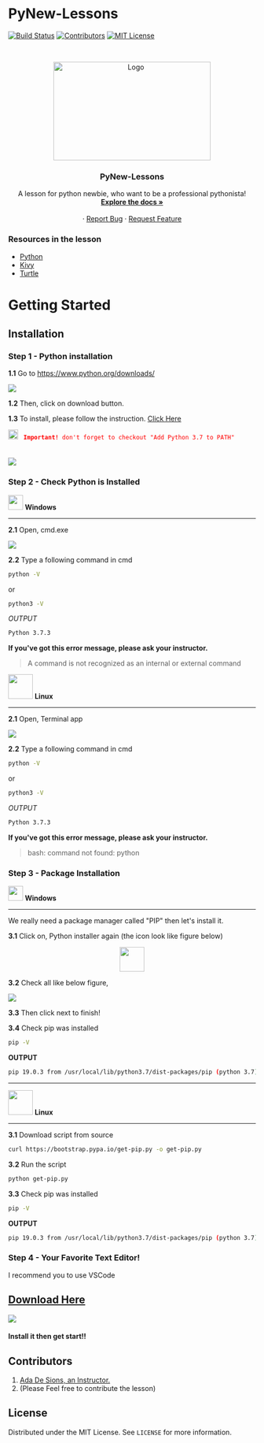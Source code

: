 # PyNew-Lessons

<!-- PROJECT SHIELDS -->
[![Build Status][build-shield]]()
[![Contributors][contributors-shield]]()
[![MIT License][license-shield]][license-url]

<!-- PROJECT LOGO -->
<br />
<p align="center">
  <a href="https://github.com/adadesions/PyKLogger">
    <img src="https://firebasestorage.googleapis.com/v0/b/adabrain-9229.appspot.com/o/PyNew-lessons%2Flogo_white_background.jpg?alt=media&token=d2989e54-e7a3-49b4-a71a-aacb9ef8fcf6" alt="Logo" width="320" height="200">
  </a>

  <h3 align="center">PyNew-Lessons</h3>

  <p align="center">
    A lesson for python newbie, who want to be a professional pythonista! 
    <br />
    <a href="https://github.com/adadesions/PyNew-Lessons"><strong>Explore the docs »</strong></a>
    <br />
    <br />
    ·
    <a href="https://github.com/adadesions/PyNew-Lessons/issues">Report Bug</a>
    ·
    <a href="https://github.com/adadesions/PyNew-Lessons/issues">Request Feature</a>
  </p>
</p>


<!-- ABOUT THE PROJECT -->
### Resources in the lesson
* [Python](https://python.org)
* [Kivy](https://kivy.org)
* [Turtle](https://docs.python.org/3/library/turtle.html)



<!-- GETTING STARTED -->
# Getting Started

## Installation
### Step 1 - Python installation
**1.1** Go to https://www.python.org/downloads/

<img src="https://firebasestorage.googleapis.com/v0/b/adabrain-9229.appspot.com/o/PyNew-lessons%2Finstallation%2FScreenshot%20from%202019-05-21%2015-31-41.png?alt=media&token=51aaaf03-4510-4ae8-bce9-3b4a66bc3637">

**1.2** Then, click on download button.

**1.3** To install, please follow the instruction. [Click Here](https://realpython.com/installing-python/)

<span style="color:red;">
<img src="https://cdn3.iconfinder.com/data/icons/snowish/128x128/emblems/emblem-important.png" width="20">
<code> <b>Important!</b> don't forget to checkout "Add Python 3.7 to PATH"
</code>
</span>
<br /><br />
<img src="https://firebasestorage.googleapis.com/v0/b/adabrain-9229.appspot.com/o/PyNew-lessons%2Finstallation%2FScreenshot%20from%202019-05-21%2015-51-54.png?alt=media&token=6f245dd5-8d2d-421a-a93d-f86066f9fdc3"/>


### Step 2 - Check Python is Installed

<img src="https://cdn2.iconfinder.com/data/icons/social-icons-color/512/windows-256.png" width="30"> **Windows** 

<hr>

**2.1** Open, cmd.exe

<img src="https://firebasestorage.googleapis.com/v0/b/adabrain-9229.appspot.com/o/PyNew-lessons%2Finstallation%2FWindows_cmd.jpg?alt=media&token=49451dfb-b6c8-4c3d-bf02-12835d75631c">

**2.2** Type a following command in cmd
```sh
python -V
```
or
```sh
python3 -V
```

*OUTPUT*
```sh
Python 3.7.3
```
**If you've got this error message, please ask your instructor.**
> A command is not recognized as an internal or external command


<img src="https://cdn3.iconfinder.com/data/icons/logos-brands-3/24/logo_brand_brands_logos_linux-512.png" width="50"> **Linux** 
<hr>

**2.1** Open, Terminal app

<img src="https://firebasestorage.googleapis.com/v0/b/adabrain-9229.appspot.com/o/PyNew-lessons%2Finstallation%2FScreenshot%20from%202019-05-21%2016-35-41.png?alt=media&token=8eafd1ca-e988-455d-a148-ac13516e79c2">

**2.2** Type a following command in cmd
```sh
python -V
```
or
```sh
python3 -V
```

*OUTPUT*
```sh
Python 3.7.3
```
**If you've got this error message, please ask your instructor.**
> bash: command not found: python

### Step 3 - Package Installation
<img src="https://cdn2.iconfinder.com/data/icons/social-icons-color/512/windows-256.png" width="30"> **Windows** 

<hr>
We really need a package manager called "PIP" then let's install it.

**3.1**
Click on, Python installer again (the icon look like figure below)

<p align="center">
<img src="https://firebasestorage.googleapis.com/v0/b/adabrain-9229.appspot.com/o/PyNew-lessons%2Finstallation%2Fpython.png?alt=media&token=eb8d2b25-0f39-4edb-8e67-becf35d8e699" width="50"/>
</p>

**3.2**
Check all like below figure,

<img src="https://firebasestorage.googleapis.com/v0/b/adabrain-9229.appspot.com/o/PyNew-lessons%2Finstallation%2Fpip-install.png?alt=media&token=20792d9e-1103-49f0-b1d5-b6227e22eff0" />


**3.3**
Then click next to finish!

**3.4**
Check pip was installed
```sh
pip -V
```

**OUTPUT**
```sh
pip 19.0.3 from /usr/local/lib/python3.7/dist-packages/pip (python 3.7)

```

<hr>

<img src="https://cdn3.iconfinder.com/data/icons/logos-brands-3/24/logo_brand_brands_logos_linux-512.png" width="50"> **Linux** 
<hr>

**3.1**
Download script from source
```sh
curl https://bootstrap.pypa.io/get-pip.py -o get-pip.py
```

**3.2**
Run the script
```sh
python get-pip.py
```

**3.3**
Check pip was installed
```sh
pip -V
```

**OUTPUT**
```sh
pip 19.0.3 from /usr/local/lib/python3.7/dist-packages/pip (python 3.7)

```

### Step 4 - Your Favorite Text Editor!
I recommend you to use VSCode

## [Download Here](https://code.visualstudio.com)

<img  src="https://firebasestorage.googleapis.com/v0/b/adabrain-9229.appspot.com/o/PyNew-lessons%2Finstallation%2FScreenshot%20from%202019-05-22%2013-39-57.png?alt=media&token=e3395eda-775c-4cb1-af2e-d587b3676aa5" />

#### Install it then get start!!

<!-- CONTRIBUTING -->
## Contributors

1. [Ada De Sions, an Instructor.](https://github.com/adadesions/)
2. (Please Feel free to contribute the lesson)

<!-- LICENSE -->
## License

Distributed under the MIT License. See `LICENSE` for more information.








<!-- MARKDOWN LINKS & IMAGES -->
[build-shield]: https://img.shields.io/badge/build-passing-brightgreen.svg?style=flat-square
[contributors-shield]: https://img.shields.io/badge/contributors-1-orange.svg?style=flat-square
[license-shield]: https://img.shields.io/badge/license-MIT-blue.svg?style=flat-square
[license-url]: https://choosealicense.com/licenses/mit
[linkedin-shield]: https://img.shields.io/badge/-LinkedIn-black.svg?style=flat-square&logo=linkedin&colorB=555
[start-screenshot]: https://raw.githubusercontent.com/adadesions/PyKLogger/master/screenshots/startup_screen.png

<!-- Installation -->
[download-python]: https://firebasestorage.googleapis.com/v0/b/adabrain-9229.appspot.com/o/PyNew-lessons%2Finstallation%2FScreenshot%20from%202019-05-21%2015-31-41.png?alt=media&token=51aaaf03-4510-4ae8-bce9-3b4a66bc3637